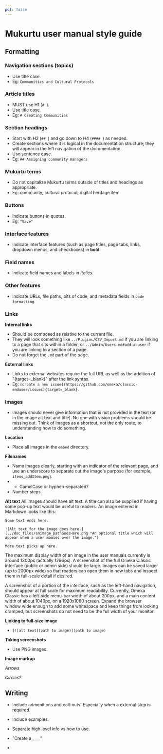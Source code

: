 ```yaml
---
pdf: false
---
```


# Mukurtu user manual style guide

## Formatting 

### Navigation sections (topics)
- Use title case.
- Eg: `Communities and Cultural Protocols`

### Article titles
- MUST use H1 (`# `).
- Use title case.
- Eg: `# Creating Communities`

### Section headings
- Start with H2 (`## `) and go down to H4 (`#### `) as needed.
- Create sections where it is logical in the documentation structure; they will appear in the left navigation of the documentation. 
- Use sentence case.
- Eg: `## Assigning community managers`

### Mukurtu terms
- Do not capitalize Mukurtu terms outside of titles and headings as appropriate.
- Eg: community, cultural protocol, digital heritage item.

### Buttons
- Indicate buttons in quotes.
- Eg: `"Save"`

### Interface features
- Indicate interface features (such as page titles, page tabs, links, dropdown menus, and checkboxes) in **bold**. 

### Field names
- Indicate field names and labels in *italics*.

### Other features
- Indicate URLs, file paths, bits of code, and metadata fields in `code formatting`. 

### Links

**Internal links**
- Should be composed as relative to the current file. 
- They will look something like `../Plugins/CSV_Import.md` if you are linking to a page that sits within a folder, or `../Admin/Users.md#add-a-user` if you are linking to a section of a page. 
- Do not forget the `.md` part of the page.

**External links**
- Links to external websites require the full URL as well as the addition of "{target=_blank}" after the link syntax.
- Eg: `[create a new issue](https://github.com/omeka/classic-enduser/issues){target=_blank}`.

### Images
- Images should never give information that is not provided in the text (or in the image alt text and title). No one with vision problems should be missing out. Think of images as a shortcut, not the only route, to understanding how to do something. 

**Location**
- Place all images in the `embed` directory. 

**Filenames**
- Name images clearly, starting with an indicator of the relevant page, and use an underscore to separate out the image's purpose (for example, `items_addItem.png`).
- - CamelCase or hyphen-separated?
- Number steps.

**Alt text**
All images should have alt text. A title can also be supplied if having some pop-up text would be useful to readers. An image entered in Markdown looks like this:

```
Some text ends here.

![Alt text for the image goes here.](../doc_files/animage_pathGoesHere.png "An optional title which will appear when a user mouses over the image.")

More text picks up here.
```

The maximum display width of an image in the user manuals currently is around 1300px (actually 1296px). A screenshot of the full Omeka Classic interface (public or admin side) should be large. Images can be saved larger (up to 2000px wide) so that readers can open them in new tabs and inspect them in full-scale detail if desired. 

A screenshot of a portion of the interface, such as the left-hand navigation, should appear at full scale for maximum readability. Currently, Omeka Classic has a left-side menu-bar width of about 200px, and a main content width of about 1040px, on a 1920x1080 screen. Expand the browser window wide enough to add some whitespace and keep things from looking cramped, but screenshots do not need to be the full width of your monitor.

**Linking to full-size image**
- `[![alt text](path to image)](path to image)`

**Taking screenshots**
- Use PNG images.

**Image markup**

*Arrows*

*Circles?*


## Writing
- Include admonitions and call-outs. Especially when a external step is required.
- Include examples.
- Separate high level info vs how to use.

- "Create a ____"
- 